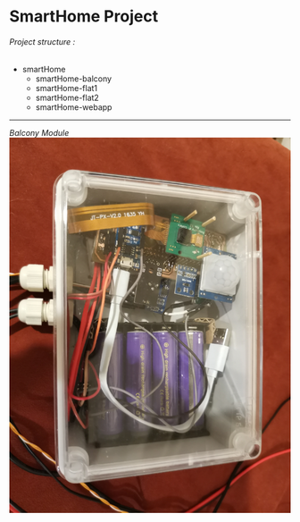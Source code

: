 # SmartHome Project
###### Project structure :
* smartHome
  * smartHome-balcony
  * smartHome-flat1
  * smartHome-flat2
  * smartHome-webapp
---
*Balcony Module*
![alt text](BalconyModule.jpg)